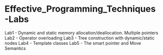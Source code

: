# Effective_Programming_Techniques-Labs
Lab1 - Dynamic and static memory allocation/deallocation. Multiple pointers
Lab2 - Operator overloading
Lab3 - Tree construction with dynamic/static nodes
Lab4 - Template classes
Lab5 - The smart pointer and Move Semantics
